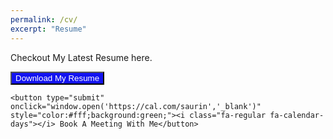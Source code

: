 ```yaml
---
permalink: /cv/
excerpt: "Resume"
---
```


Checkout My Latest Resume here.

<div style="float:left;">
    <button onclick="window.open('https://drive.google.com/file/d/14hctQhCWTSrhRL9T-7f3K2Q8-HAQMhaG/view?usp=sharing','_blank')" style="color:#fff;background:#1313f0;"><i class="fa-solid fa-file"></i> Download My Resume</button>

    <button type="submit" onclick="window.open('https://cal.com/saurin','_blank')" style="color:#fff;background:green;"><i class="fa-regular fa-calendar-days"></i> Book A Meeting With Me</button>
 </div>


